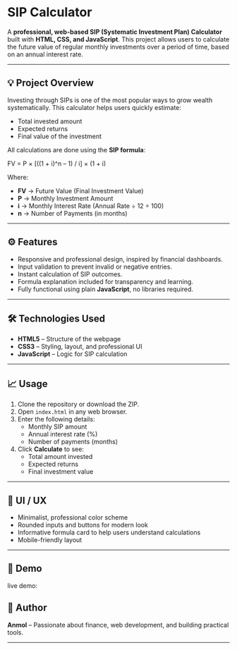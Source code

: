 # SIP Calculator

A **professional, web-based SIP (Systematic Investment Plan) Calculator** built with **HTML, CSS, and JavaScript**. This project allows users to calculate the future value of regular monthly investments over a period of time, based on an annual interest rate.

---

## 💡 Project Overview

Investing through SIPs is one of the most popular ways to grow wealth systematically. This calculator helps users quickly estimate:

- Total invested amount
- Expected returns
- Final value of the investment

All calculations are done using the **SIP formula**:

FV = P × [((1 + i)^n – 1) / i] × (1 + i)

Where:

- **FV** → Future Value (Final Investment Value)  
- **P** → Monthly Investment Amount  
- **i** → Monthly Interest Rate (Annual Rate ÷ 12 ÷ 100)  
- **n** → Number of Payments (in months)

---

## ⚙️ Features

- Responsive and professional design, inspired by financial dashboards.  
- Input validation to prevent invalid or negative entries.  
- Instant calculation of SIP outcomes.  
- Formula explanation included for transparency and learning.  
- Fully functional using plain **JavaScript**, no libraries required.  

---

## 🛠️ Technologies Used

- **HTML5** – Structure of the webpage  
- **CSS3** – Styling, layout, and professional UI  
- **JavaScript** – Logic for SIP calculation  

---

## 📈 Usage

1. Clone the repository or download the ZIP.
2. Open `index.html` in any web browser.
3. Enter the following details:
   - Monthly SIP amount
   - Annual interest rate (%)
   - Number of payments (months)
4. Click **Calculate** to see:
   - Total amount invested  
   - Expected returns  
   - Final investment value  

---

## 🎨 UI / UX

- Minimalist, professional color scheme  
- Rounded inputs and buttons for modern look  
- Informative formula card to help users understand calculations  
- Mobile-friendly layout  

---

## 🔗 Demo
live demo:

## 👤 Author

**Anmol** – Passionate about finance, web development, and building practical tools.

---
